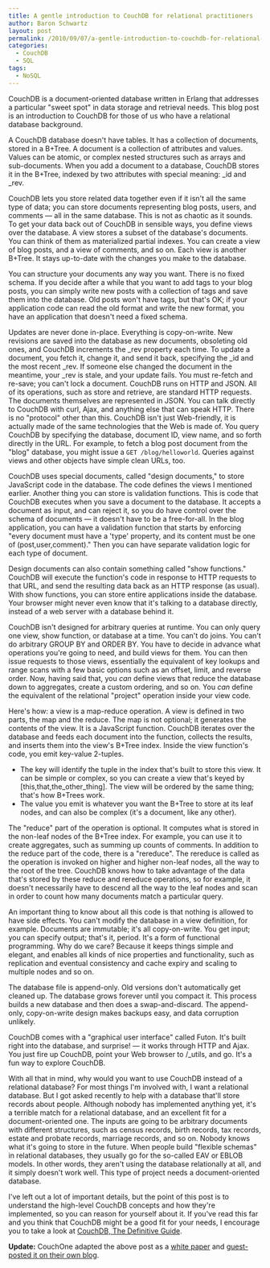 ```yaml
---
title: A gentle introduction to CouchDB for relational practitioners
author: Baron Schwartz
layout: post
permalink: /2010/09/07/a-gentle-introduction-to-couchdb-for-relational-practitioners/
categories:
  - CouchDB
  - SQL
tags:
  - NoSQL
---
```

CouchDB is a document-oriented database written in Erlang that addresses a particular "sweet spot" in data storage and retrieval needs. This blog post is an introduction to CouchDB for those of us who have a relational database background.

A CouchDB database doesn't have tables. It has a collection of documents, stored in a B+Tree. A document is a collection of attributes and values. Values can be atomic, or complex nested structures such as arrays and sub-documents. When you add a document to a database, CouchDB stores it in the B+Tree, indexed by two attributes with special meaning: \_id and \_rev.

CouchDB lets you store related data together even if it isn't all the same type of data; you can store documents representing blog posts, users, and comments &#8212; all in the same database. This is not as chaotic as it sounds. To get your data back out of CouchDB in sensible ways, you define views over the database. A view stores a subset of the database's documents. You can think of them as materialized partial indexes. You can create a view of blog posts, and a view of comments, and so on. Each view is another B+Tree. It stays up-to-date with the changes you make to the database.

You can structure your documents any way you want. There is no fixed schema. If you decide after a while that you want to add tags to your blog posts, you can simply write new posts with a collection of tags and save them into the database. Old posts won't have tags, but that's OK; if your application code can read the old format and write the new format, you have an application that doesn't need a fixed schema.

Updates are never done in-place. Everything is copy-on-write. New revisions are saved into the database as new documents, obsoleting old ones, and CouchDB increments the \_rev property each time. To update a document, you fetch it, change it, and send it back, specifying the \_id and the most recent \_rev. If someone else changed the document in the meantime, your \_rev is stale, and your update fails. You must re-fetch and re-save; you can't lock a document.
CouchDB runs on HTTP and JSON. All of its operations, such as store and retrieve, are standard HTTP requests. The documents themselves are represented in JSON. You can talk directly to CouchDB with curl, Ajax, and anything else that can speak HTTP. There is no "protocol" other than this. CouchDB isn't just Web-friendly, it is actually made of the same technologies that the Web is made of. You query CouchDB by specifying the database, document ID, view name, and so forth directly in the URL. For example, to fetch a blog post document from the "blog" database, you might issue a `GET /blog/helloworld`. Queries against views and other objects have simple clean URLs, too.

CouchDB uses special documents, called "design documents," to store JavaScript code in the database. The code defines the views I mentioned earlier. Another thing you can store is validation functions. This is code that CouchDB executes when you save a document to the database. It accepts a document as input, and can reject it, so you do have control over the schema of documents &#8212; it doesn't have to be a free-for-all. In the blog application, you can have a validation function that starts by enforcing "every document must have a 'type' property, and its content must be one of (post,user,comment)." Then you can have separate validation logic for each type of document.

Design documents can also contain something called "show functions." CouchDB will execute the function's code in response to HTTP requests to that URL, and send the resulting data back as an HTTP response (as usual). With show functions, you can store entire applications inside the database. Your browser might never even know that it's talking to a database directly, instead of a web server with a database behind it.

CouchDB isn't designed for arbitrary queries at runtime. You can only query one view, show function, or database at a time. You can't do joins. You can't do arbitrary GROUP BY and ORDER BY. You have to decide in advance what operations you're going to need, and build views for them. You can then issue requests to those views, essentially the equivalent of key lookups and range scans with a few basic options such as an offset, limit, and reverse order. Now, having said that, you *can* define views that reduce the database down to aggregates, create a custom ordering, and so on. You *can* define the equivalent of the relational "project" operation inside your view code.

Here's how: a view is a map-reduce operation. A view is defined in two parts, the map and the reduce. The map is not optional; it generates the contents of the view. It is a JavaScript function. CouchDB iterates over the database and feeds each document into the function, collects the results, and inserts them into the view's B+Tree index. Inside the view function's code, you emit key-value 2-tuples.

*   The key will identify the tuple in the index that's built to store this view. It can be simple or complex, so you can create a view that's keyed by [this,that,the\_other\_thing]. The view will be ordered by the same thing; that's how B+Trees work.
*   The value you emit is whatever you want the B+Tree to store at its leaf nodes, and can also be complex (it's a document, like any other).

The "reduce" part of the operation is optional. It computes what is stored in the non-leaf nodes of the B+Tree index. For example, you can use it to create aggregates, such as summing up counts of comments. In addition to the reduce part of the code, there is a "rereduce". The rereduce is called as the operation is invoked on higher and higher non-leaf nodes, all the way to the root of the tree. CouchDB knows how to take advantage of the data that's stored by these reduce and rereduce operations, so for example, it doesn't necessarily have to descend all the way to the leaf nodes and scan in order to count how many documents match a particular query.

An important thing to know about all this code is that nothing is allowed to have side effects. You can't modify the database in a view definition, for example. Documents are immutable; it's all copy-on-write. You get input; you can specify output; that's it, period. It's a form of functional programming. Why do we care? Because it keeps things simple and elegant, and enables all kinds of nice properties and functionality, such as replication and eventual consistency and cache expiry and scaling to multiple nodes and so on.

The database file is append-only. Old versions don't automatically get cleaned up. The database grows forever until you compact it. This process builds a new database and then does a swap-and-discard. The append-only, copy-on-write design makes backups easy, and data corruption unlikely.

CouchDB comes with a "graphical user interface" called Futon. It's built right into the database, and surprise! &#8212; it works through HTTP and Ajax. You just fire up CouchDB, point your Web browser to /_utils, and go. It's a fun way to explore CouchDB.

With all that in mind, why would you want to use CouchDB instead of a relational database? For most things I'm involved with, I want a relational database. But I got asked recently to help with a database that'll store records about people. Although nobody has implemented anything yet, it's a terrible match for a relational database, and an excellent fit for a document-oriented one. The inputs are going to be arbitrary documents with different structures, such as census records, birth records, tax records, estate and probate records, marriage records, and so on. Nobody knows what it's going to store in the future. When people build "flexible schemas" in relational databases, they usually go for the so-called EAV or EBLOB models. In other words, they aren't using the database relationally at all, and it simply doesn't work well. This type of project needs a document-oriented database.

I've left out a lot of important details, but the point of this post is to understand the high-level CouchDB concepts and how they're implemented, so you can reason for yourself about it. If you've read this far and you think that CouchDB might be a good fit for your needs, I encourage you to take a look at [CouchDB, The Definitive Guide][1].

**Update:** CouchOne adapted the above post as a [white paper][2] and [guest-posted it on their own blog][3].

 [1]: http://www.amazon.com/dp/0596155891/?tag=xaprb-20
 [2]: http://www.couchone.com/gentle-introduction
 [3]: http://blog.couchone.com/post/1167966323/a-gentle-introduction-to-couchdb-for-relational
